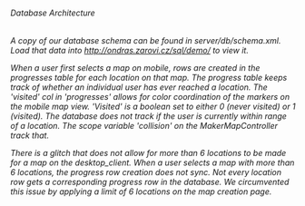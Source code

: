 <h6> Database Architecture </h6>

*A copy of our database schema can be found in server/db/schema.xml. Load that data into http://ondras.zarovi.cz/sql/demo/ to view it.*

*When a user first selects a map on mobile, rows are created in the progresses table for each location on that map. The progress table keeps track of whether an individual user has ever reached a location. The 'visited' col in 'progresses' allows for color coordination of the markers on the mobile map view. 'Visited' is a boolean set to either 0 (never visited) or 1 (visited). The database does not track if the user is currently within range of a location. The scope variable 'collision' on the MakerMapController track that.*

*There is a glitch that does not allow for more than 6 locations to be made for a map on the desktop_client. When a user selects a map with more than 6 locations, the progress row creation does not sync. Not every location row gets a corresponding progress row in the database. We circumvented this issue by applying a limit of 6 locations on the map creation page.*

